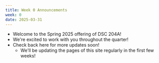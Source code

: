 ```yaml
---
title: Week 0 Announcements
week: 0
date: 2025-03-31
---
```


* Welcome to the Spring 2025 offering of DSC 204A!
* We're excited to work with you throughout the quarter!
* Check back here for more updates soon!
    * We'll be updating the pages of this site regularly in the first few weeks!
